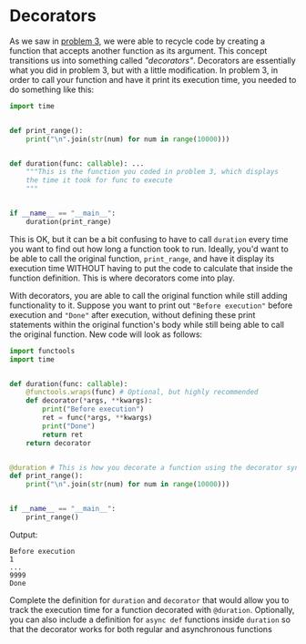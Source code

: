 # Decorators

As we saw in [problem 3](problem3.md), we were able to recycle code by creating
a function that accepts another function as its argument. This concept transitions
us into something called *"decorators"*. Decorators are essentially what you did
in problem 3, but with a little modification. In problem 3, in order to call your
function and have it print its execution time, you needed to do something like this:

```python
import time


def print_range():
    print("\n".join(str(num) for num in range(10000)))


def duration(func: callable): ...
    """This is the function you coded in problem 3, which displays
    the time it took for func to execute
    """


if __name__ == "__main__":
    duration(print_range)
```

This is OK, but it can be a bit confusing to have to call `duration` every time
you want to find out how long a function took to run. Ideally, you'd want to
be able to call the original function, `print_range`, and have it display its
execution time WITHOUT having to put the code to calculate that inside the function
definition. This is where decorators come into play.

With decorators, you are able to call the original function while still adding
functionality to it. Suppose you want to print out `"Before execution"` before 
execution and `"Done"` after execution, without defining these print statements
within the original function's body while still being able to call the original
function. New code will look as follows:

```python
import functools
import time


def duration(func: callable):
    @functools.wraps(func) # Optional, but highly recommended
    def decorator(*args, **kwargs):
        print("Before execution")
        ret = func(*args, **kwargs)
        print("Done")
        return ret
    return decorator


@duration # This is how you decorate a function using the decorator syntax
def print_range():
    print("\n".join(str(num) for num in range(10000)))


if __name__ == "__main__":
    print_range()
```

Output:
```
Before execution
1
...
9999
Done
```

Complete the definition for `duration` and `decorator` that would allow you to
track the execution time for a function decorated with `@duration`. Optionally,
you can also include a definition for `async def` functions inside `duration` 
so that the decorator works for both regular and asynchronous functions